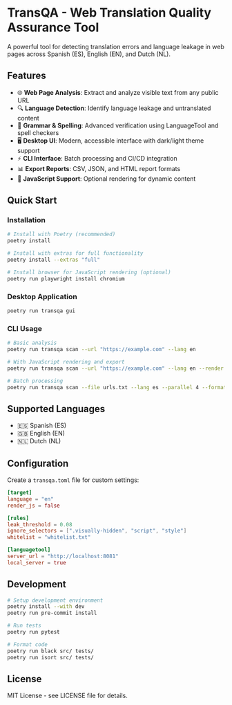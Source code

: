 # TransQA - Web Translation Quality Assurance Tool

A powerful tool for detecting translation errors and language leakage in web pages across Spanish (ES), English (EN), and Dutch (NL).

## Features

- 🌐 **Web Page Analysis**: Extract and analyze visible text from any public URL
- 🔍 **Language Detection**: Identify language leakage and untranslated content
- 📝 **Grammar & Spelling**: Advanced verification using LanguageTool and spell checkers
- 🖥️ **Desktop UI**: Modern, accessible interface with dark/light theme support
- ⚡ **CLI Interface**: Batch processing and CI/CD integration
- 📊 **Export Reports**: CSV, JSON, and HTML report formats
- 🚀 **JavaScript Support**: Optional rendering for dynamic content

## Quick Start

### Installation

```bash
# Install with Poetry (recommended)
poetry install

# Install with extras for full functionality
poetry install --extras "full"

# Install browser for JavaScript rendering (optional)
poetry run playwright install chromium
```

### Desktop Application

```bash
poetry run transqa gui
```

### CLI Usage

```bash
# Basic analysis
poetry run transqa scan --url "https://example.com" --lang en

# With JavaScript rendering and export
poetry run transqa scan --url "https://example.com" --lang en --render --out report.json

# Batch processing
poetry run transqa scan --file urls.txt --lang es --parallel 4 --format csv
```

## Supported Languages

- 🇪🇸 Spanish (ES)
- 🇬🇧 English (EN)  
- 🇳🇱 Dutch (NL)

## Configuration

Create a `transqa.toml` file for custom settings:

```toml
[target]
language = "en"
render_js = false

[rules]
leak_threshold = 0.08
ignore_selectors = [".visually-hidden", "script", "style"]
whitelist = "whitelist.txt"

[languagetool]
server_url = "http://localhost:8081"
local_server = true
```

## Development

```bash
# Setup development environment
poetry install --with dev
poetry run pre-commit install

# Run tests
poetry run pytest

# Format code
poetry run black src/ tests/
poetry run isort src/ tests/
```

## License

MIT License - see LICENSE file for details.
